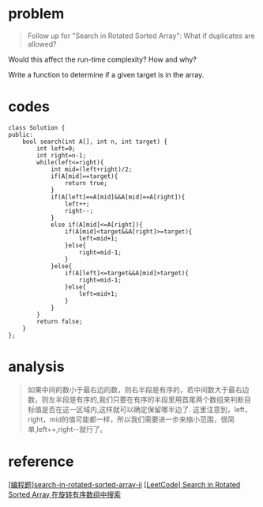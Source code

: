 # problem
>Follow up for "Search in Rotated Sorted Array":
What if duplicates are allowed?

Would this affect the run-time complexity? How and why?

Write a function to determine if a given target is in the array.

# codes
```
class Solution {
public:
    bool search(int A[], int n, int target) {
        int left=0;
        int right=n-1;
        while(left<=right){
            int mid=(left+right)/2;
            if(A[mid]==target){
                return true;
            }
            if(A[left]==A[mid]&&A[mid]==A[right]){
                left++;
                right--;
            }
            else if(A[mid]<=A[right]){
                if(A[mid]<target&&A[right]>=target){
                    left=mid+1;
                }else{
                    right=mid-1;
                }
            }else{
                if(A[left]<=target&&A[mid]>target){
                    right=mid-1;
                }else{
                    left=mid+1;
                }
            }
        }
        return false;
    }
};
```

# analysis
>如果中间的数小于最右边的数，则右半段是有序的，若中间数大于最右边数，则左半段是有序的,我们只要在有序的半段里用首尾两个数组来判断目标值是否在这一区域内,这样就可以确定保留哪半边了.
> 这里注意到，left，right，mid的值可能都一样，所以我们需要进一步来缩小范围，很简单,left++,right--就行了。

# reference
[[编程题]search-in-rotated-sorted-array-ii][1]
[[LeetCode] Search in Rotated Sorted Array 在旋转有序数组中搜索][2]

[1]: https://www.nowcoder.com/practice/d942d1aabf5549b0b53af55f1d4432e4?tpId=46&tqId=29097&rp=4&ru=/ta/leetcode&qru=/ta/leetcode/question-ranking
[2]: https://www.cnblogs.com/grandyang/p/4325648.html